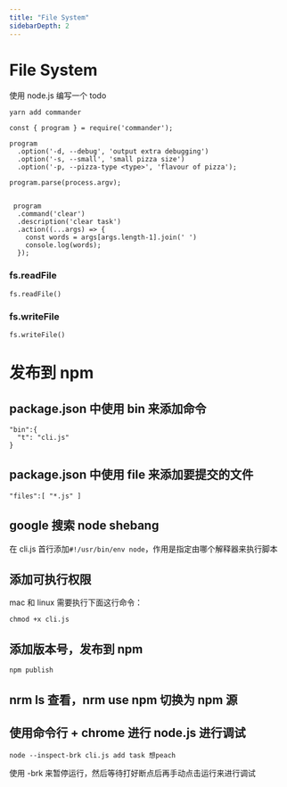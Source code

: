 ```yaml
---
title: "File System"
sidebarDepth: 2
---
```


# File System

使用 node.js 编写一个 todo

```
yarn add commander
```

```
const { program } = require('commander');

program
  .option('-d, --debug', 'output extra debugging')
  .option('-s, --small', 'small pizza size')
  .option('-p, --pizza-type <type>', 'flavour of pizza');

program.parse(process.argv);


```

```
 program
  .command('clear')
  .description('clear task')
  .action((...args) => {
    const words = args[args.length-1].join(' ')
    console.log(words);
  });
```

### fs.readFile

```
fs.readFile()
```

### fs.writeFile

```
fs.writeFile()
```

# 发布到 npm

## package.json 中使用 bin 来添加命令

```
"bin":{
  "t": "cli.js"
}
```

## package.json 中使用 file 来添加要提交的文件

```
"files":[ "*.js" ]
```

## google 搜索 node shebang

在 cli.js 首行添加`#!/usr/bin/env node`，作用是指定由哪个解释器来执行脚本

## 添加可执行权限

mac 和 linux 需要执行下面这行命令：

```
chmod +x cli.js
```

## 添加版本号，发布到 npm

```
npm publish
```

## nrm ls 查看，nrm use npm 切换为 npm 源

## 使用命令行 + chrome 进行 node.js 进行调试

```
node --inspect-brk cli.js add task 想peach
```

使用 -brk 来暂停运行，然后等待打好断点后再手动点击运行来进行调试
